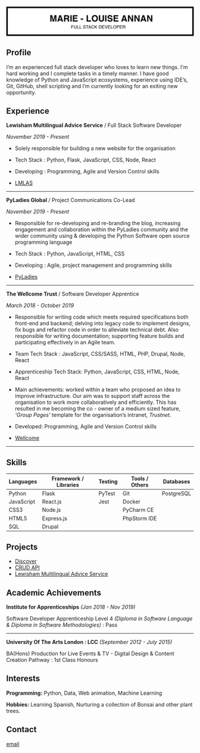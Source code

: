 ![ml header](/img/ml_cv_header.png)

## Profile

I’m an experienced full stack developer who loves to learn new things. I'm hard working and I complete tasks in a timely manner. I have good knowledge of Python and JavaScript ecosystems, experience using IDE’s, Git, GitHub, shell scripting and I’m currently looking for an exiting new opportunity.
## Experience

**Lewisham Multilingual Advice Service** / Full Stack Software Developer

_November 2019 - Present_

- Solely responsible for building a new website for the organisation
- Tech Stack : Python, Flask, JavaScript, CSS, Node, React
- Developing : Programming, Agile and Version Control skills

- [LMLAS](https://github.com/Marie-L/lmlas)

***
**PyLadies Global** / Project Communications Co-Lead

_November 2019 - Present_
- Responsible for re-developing and re-branding the blog, increasing engagement and collaboration within the PyLadies community and the wider community using & developing the Python Software open source programming language
- Tech Stack : Python, JavaScript, HTML, CSS
- Developing : Agile, project management and programming skills

- [PyLadies](http://www.pyladies.com/)
***

**The Wellcome Trust** / Software Developer Apprentice

_March 2018 - October 2019_

- Responsible for writing code which meets required specifications both front-end and backend; delving into legacy code to implement designs, fix bugs and refactor code in order to alleviate technical debt. Also responsible for writing documentation; supporting feature builds and participating effectively in an Agile team.
- Team Tech Stack : JavaScript, CSS/SASS, HTML, PHP, Drupal, Node, React
- Apprenticeship Tech Stack: Python, JavaScript, CSS, HTML, Node, React

- Main achievements: worked within a team who proposed an idea to improve infrastructure. Our aim was to support staff across the organisation to work more collaboratively and efficiently. This has resulted in me becoming the co - owner of a medium sized feature, _‘Group Pages’_ template for the organisation’s intranet, _Trustnet_.
- Developed: Programming, Agile and Version Control skills

- [Wellcome](https://wellcome.ac.uk/)
***

## Skills

| Languages  | Framework / Libraries  | Testing  | Tools / Others  | Databases  |
|---|---|---|---|---|
| Python   | Flask  | PyTest  | Git  |  PostgreSQL |
| JavaScript  | React.js  | Jest  | Docker  |   |
| CSS3  | Node.js  |   |PyCharm CE   |   | 
| HTML5  | Express.js  |   |  PhpStorm IDE |   |
| SQL  | Drupal  |   |   |   |

## Projects

- [Discover](https://github.com/Marie-L/discover)
- [CRUD API](https://github.com/Marie-L/ProjectPages)
- [Lewisham Multilingual Advice Service](https://github.com/Marie-L/python_crud)


## Academic Achievements

**Institute for Apprenticeships** _(Jan 2018 - Nov 2019)_

Software Developer Apprenticeship Level 4 _(Diploma in Software Language & Diploma in Software Methodologies)_ : Pass

***

**University Of The Arts London : LCC** _(September 2012 - July 2015)_

BA(Hons) Production for Live Events & TV - Digital Design & Content Creation Pathway : 1st Class Honours

## Interests

**Programming:** Python, Data, Web animation, Machine Learning

**Hobbies:** Learning Spanish, Nurturing a collection of Bonsai and other plant trees.

 ## Contact
 
  [email](mailto:ml_annan@hotmail.com)